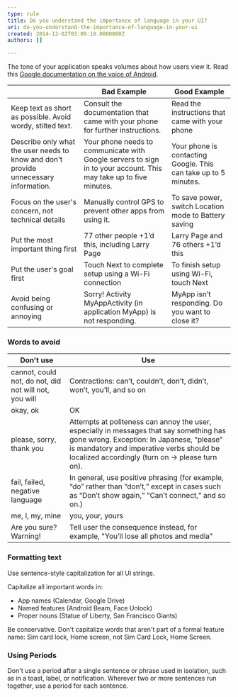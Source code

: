 ```yaml
---
type: rule
title: Do you understand the importance of language in your UI?
uri: do-you-understand-the-importance-of-language-in-your-ui
created: 2014-12-02T03:09:10.0000000Z
authors: []

---
```


The tone of your application speaks volumes about how users view it. Read this [Google documentation on the voice of Android](http&#58;//developer.android.com/design/patterns/help.html). 

| | Bad Example | Good Example |
| --- | --- | --- |
| Keep text as short as possible. Avoid wordy, stilted text. | Consult the documentation that came with your phone for further instructions. | Read the instructions that came with your phone |
| Describe only what the user needs to know and don't provide unnecessary information. | Your phone needs to communicate with Google servers to sign in to your account. This may take up to five minutes. | Your phone is contacting Google. This can take up to 5 minutes. |
| Focus on the user's concern, not technical details | Manually control GPS to prevent other apps from using it. | To save power, switch Location mode to Battery saving |
| Put the most important thing first | 77 other people +1’d this, including Larry Page | Larry Page and 76 others +1’d this |
| Put the user's goal first | Touch Next to complete setup using a Wi-Fi connection | To finish setup using Wi-Fi, touch Next |
| Avoid being confusing or annoying | Sorry! Activity MyAppActivity (in application MyApp) is not responding. | MyApp isn’t responding. Do you want to close it? |


### Words to avoid


| Don't use | Use |
| --- | --- |
| cannot, could not, do not, did not will not, you will | Contractions: can’t, couldn’t, don’t, didn’t, won’t, you’ll, and so on |
| okay, ok | OK |
| please, sorry, thank you | Attempts at politeness can annoy the user, especially in messages that say something has gone wrong. Exception: In Japanese, “please” is mandatory and imperative verbs should be localized accordingly (turn on -&gt; please turn on). |
| fail, failed, negative language | In general, use positive phrasing (for example, “do” rather than “don’t,” except in cases such as “Don’t show again,” “Can’t connect,” and so on.)  |
| me, I, my, mine | you, your, yours |
| Are you sure? Warning! | Tell user the consequence instead, for example, "You’ll lose all photos and media" |


### Formatting text

Use sentence-style capitalization for all UI strings.

Capitalize all important words in:

- App names (Calendar, Google Drive)
- Named features (Android Beam, Face Unlock)
- Proper nouns (Statue of Liberty, San Francisco Giants)


Be conservative. Don't capitalize words that aren't part of a formal feature name: Sim card lock, Home screen, not Sim Card Lock, Home Screen.

### Using Periods 

Don't use a period after a single sentence or phrase used in isolation, such as in a toast, label, or notification. Wherever two or more sentences run together, use a period for each sentence.
